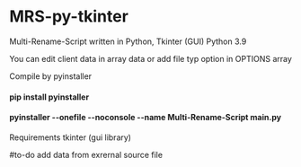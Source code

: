 # MRS-py-tkinter
Multi-Rename-Script written in Python, Tkinter (GUI)
Python 3.9 

You can edit client data in array data or add file typ option in OPTIONS array 

Compile by pyinstaller 
#### pip install pyinstaller 
#### pyinstaller --onefile --noconsole --name Multi-Rename-Script main.py

Requirements tkinter (gui library) 

#to-do add data from exrernal source file 
